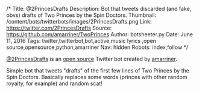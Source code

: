 /*
Title: @2PrincesDrafts
Description: Bot that tweets discarded (and fake, obvs) drafts of Two Princes by the Spin Doctors.
Thumbnail: /content/bots/twitterbots/images/2PrincesDrafts.png
Link: https://twitter.com/2PrincesDrafts
Source: https://github.com/amarriner/TwoPrinces
Author: botsheeter.py
Date: June 11, 2016
Tags: twitter,twitterbot,bot,active,music lyrics ,open source,opensource,python,amarriner
Nav: hidden
Robots: index,follow
*/

[@2PrincesDrafts](https://twitter.com/2PrincesDrafts) is an [open source](https://github.com/amarriner/TwoPrinces) Twitter bot created by [amarriner](https://twitter.com/amarriner). 

Simple bot that tweets "drafts" of the first few lines of Two Princes by the Spin Doctors. Basically replaces some words (princes with other random royalty, for example) and random scat!

